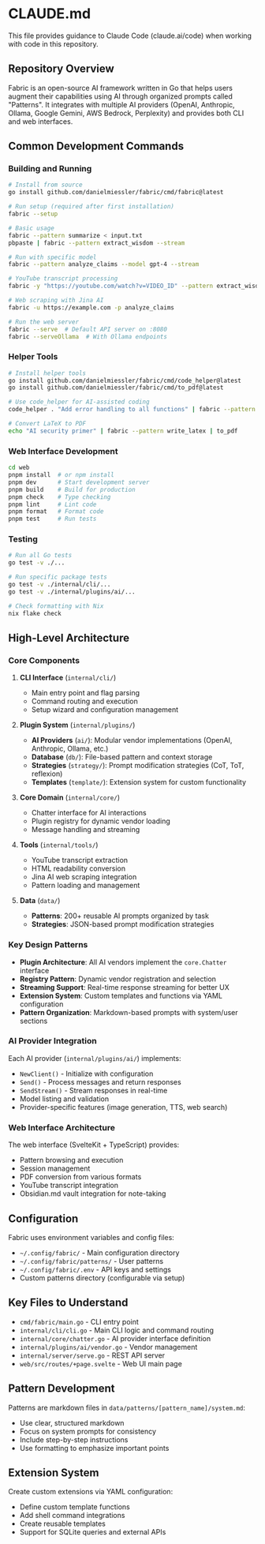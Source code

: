 # CLAUDE.md

This file provides guidance to Claude Code (claude.ai/code) when working with code in this repository.

## Repository Overview

Fabric is an open-source AI framework written in Go that helps users augment their capabilities using AI through organized prompts called "Patterns". It integrates with multiple AI providers (OpenAI, Anthropic, Ollama, Google Gemini, AWS Bedrock, Perplexity) and provides both CLI and web interfaces.

## Common Development Commands

### Building and Running

```bash
# Install from source
go install github.com/danielmiessler/fabric/cmd/fabric@latest

# Run setup (required after first installation)
fabric --setup

# Basic usage
fabric --pattern summarize < input.txt
pbpaste | fabric --pattern extract_wisdom --stream

# Run with specific model
fabric --pattern analyze_claims --model gpt-4 --stream

# YouTube transcript processing
fabric -y "https://youtube.com/watch?v=VIDEO_ID" --pattern extract_wisdom

# Web scraping with Jina AI
fabric -u https://example.com -p analyze_claims

# Run the web server
fabric --serve  # Default API server on :8080
fabric --serveOllama  # With Ollama endpoints
```

### Helper Tools

```bash
# Install helper tools
go install github.com/danielmiessler/fabric/cmd/code_helper@latest
go install github.com/danielmiessler/fabric/cmd/to_pdf@latest

# Use code_helper for AI-assisted coding
code_helper . "Add error handling to all functions" | fabric --pattern create_coding_feature

# Convert LaTeX to PDF
echo "AI security primer" | fabric --pattern write_latex | to_pdf
```

### Web Interface Development

```bash
cd web
pnpm install  # or npm install
pnpm dev      # Start development server
pnpm build    # Build for production
pnpm check    # Type checking
pnpm lint     # Lint code
pnpm format   # Format code
pnpm test     # Run tests
```

### Testing

```bash
# Run all Go tests
go test -v ./...

# Run specific package tests
go test -v ./internal/cli/...
go test -v ./internal/plugins/ai/...

# Check formatting with Nix
nix flake check
```

## High-Level Architecture

### Core Components

1. **CLI Interface** (`internal/cli/`)
   - Main entry point and flag parsing
   - Command routing and execution
   - Setup wizard and configuration management

2. **Plugin System** (`internal/plugins/`)
   - **AI Providers** (`ai/`): Modular vendor implementations (OpenAI, Anthropic, Ollama, etc.)
   - **Database** (`db/`): File-based pattern and context storage
   - **Strategies** (`strategy/`): Prompt modification strategies (CoT, ToT, reflexion)
   - **Templates** (`template/`): Extension system for custom functionality

3. **Core Domain** (`internal/core/`)
   - Chatter interface for AI interactions
   - Plugin registry for dynamic vendor loading
   - Message handling and streaming

4. **Tools** (`internal/tools/`)
   - YouTube transcript extraction
   - HTML readability conversion
   - Jina AI web scraping integration
   - Pattern loading and management

5. **Data** (`data/`)
   - **Patterns**: 200+ reusable AI prompts organized by task
   - **Strategies**: JSON-based prompt modification strategies

### Key Design Patterns

- **Plugin Architecture**: All AI vendors implement the `core.Chatter` interface
- **Registry Pattern**: Dynamic vendor registration and selection
- **Streaming Support**: Real-time response streaming for better UX
- **Extension System**: Custom templates and functions via YAML configuration
- **Pattern Organization**: Markdown-based prompts with system/user sections

### AI Provider Integration

Each AI provider (`internal/plugins/ai/`) implements:
- `NewClient()` - Initialize with configuration
- `Send()` - Process messages and return responses
- `SendStream()` - Stream responses in real-time
- Model listing and validation
- Provider-specific features (image generation, TTS, web search)

### Web Interface Architecture

The web interface (SvelteKit + TypeScript) provides:
- Pattern browsing and execution
- Session management
- PDF conversion from various formats
- YouTube transcript integration
- Obsidian.md vault integration for note-taking

## Configuration

Fabric uses environment variables and config files:
- `~/.config/fabric/` - Main configuration directory
- `~/.config/fabric/patterns/` - User patterns
- `~/.config/fabric/.env` - API keys and settings
- Custom patterns directory (configurable via setup)

## Key Files to Understand

- `cmd/fabric/main.go` - CLI entry point
- `internal/cli/cli.go` - Main CLI logic and command routing
- `internal/core/chatter.go` - AI provider interface definition
- `internal/plugins/ai/vendor.go` - Vendor management
- `internal/server/serve.go` - REST API server
- `web/src/routes/+page.svelte` - Web UI main page

## Pattern Development

Patterns are markdown files in `data/patterns/[pattern_name]/system.md`:
- Use clear, structured markdown
- Focus on system prompts for consistency
- Include step-by-step instructions
- Use formatting to emphasize important points

## Extension System

Create custom extensions via YAML configuration:
- Define custom template functions
- Add shell command integrations
- Create reusable templates
- Support for SQLite queries and external APIs